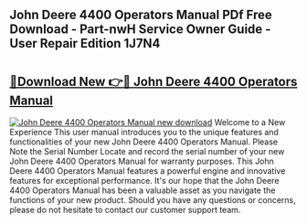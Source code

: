## John Deere 4400 Operators Manual PDf Free Download - Part-nwH Service Owner Guide - User Repair Edition 1J7N4

# <h2><a href="http://bc92327.oget.top/?id=John+Deere+4400+Operators+Manual">🔗Download New 👉🔴 John Deere 4400 Operators Manual</a></h2>

[![John Deere 4400 Operators Manual new download](https://i.imgur.com/5g1atiW.png)](http://bc92327.oget.top/?id=John+Deere+4400+Operators+Manual)
Welcome to a New Experience This user manual introduces you to the unique features and functionalities of your new John Deere 4400 Operators Manual. Please Note the Serial Number Locate and record the serial number of your new John Deere 4400 Operators Manual for warranty purposes. This John Deere 4400 Operators Manual features a powerful engine and innovative features for exceptional performance. It's our hope that the John Deere 4400 Operators Manual has been a valuable asset as you navigate the functions of your new product. Should you have any questions or concerns, please do not hesitate to contact our customer support team.
